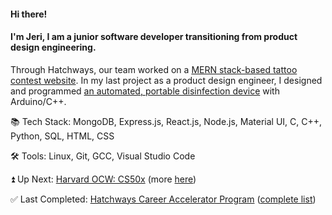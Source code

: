 #### Hi there! 

#### I'm Jeri, I am a junior software developer transitioning from product design engineering.

Through Hatchways, our team worked on a [MERN stack-based tattoo contest website](https://github.com/hatchways/team-old-fashioned/tree/dev-jeri). In my last project as a product design engineer, I designed and programmed [an automated, portable disinfection device](https://www.pchrd.dost.gov.ph/news/6615-dost-pchrd-wraps-up-activities-for-first-virtual-nstw) with Arduino/C++. 

:books: Tech Stack: MongoDB, Express.js, React.js, Node.js, Material UI, C, C++, Python, SQL, HTML, CSS

:hammer_and_wrench: Tools: Linux, Git, GCC, Visual Studio Code

:arrow_double_up: Up Next: [Harvard OCW: CS50x](https://cs50.harvard.edu/x/2021/) (more [here](https://gist.github.com/jerixmx/d58313ad54c2ab995e86c0304c116ab3))

:white_check_mark: Last Completed: [Hatchways Career Accelerator Program](https://github.com/hatchways/team-old-fashioned) ([complete list](https://gist.github.com/jerixmx/3ca5873c4abcb26f8ae50b96b46bf9c2))
